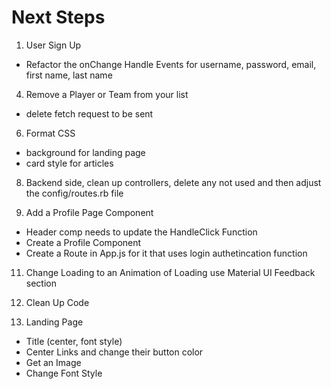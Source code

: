 # Next Steps
1. User Sign Up
- Refactor the onChange Handle Events for username, password, email, first name, last name

4. Remove a Player or Team from your list
- delete fetch request to be sent

6. Format CSS
- background for landing page
- card style for articles

8. Backend side, clean up controllers, delete any not used and then adjust the config/routes.rb file

10. Add a Profile Page Component
- Header comp needs to update the HandleClick Function
- Create a Profile Component
- Create a Route in App.js for it that uses login authetincation function

11. Change Loading to an Animation of Loading use Material UI Feedback section

12. Clean Up Code

13. Landing Page
- Title (center, font style)
- Center Links and change their button color
- Get an Image
- Change Font Style